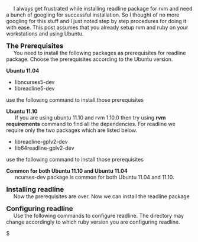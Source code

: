      I always get frustrated while installing readline package for rvm and need a bunch of googling for successful installation. So I thought of no more googling for this stuff and I just noted step by step procedures for doing it with ease. This post assumes that you already setup rvm and ruby on your workstations and using Ubuntu.  
  
<span style="font-size: large;">**<span class="underline">The Prerequisites</span>**</span>  
     You need to install the following packages as prerequisites for readline package. Choose the prerequisites according to the Ubuntu version.  
  
**Ubuntu 11.04**  

-   libncurses5-dev
-   libreadline5-dev 

use the following command to install those prerequisites  

**Ubuntu 11.10**  
      If you are using ubuntu 11.10 and rvm 1.10.0 then try using **rvm requirements** command to find all the dependencies. For readline we require only the two packages which are listed below.  

-   libreadline-gplv2-dev
-   lib64readline-gplv2-dev 

use the following command to install those prerequisites  

**Common for both Ubuntu 11.10 and Ubuntu 11.04**  
      ncurses-dev package is common for both Ubuntu 11.04 and 11.10.  
  

<span style="font-size: large;">**<span class="underline">Installing readline</span>**</span>  
     Now the prerequisites are over. Now we can install the readline package  
  

<span style="font-size: large;">**<span class="underline">Configuring readline</span>**</span>  
     Use the following commands to configure readline. The directory may change accordingly to which ruby version you are configuring readline.  

$
